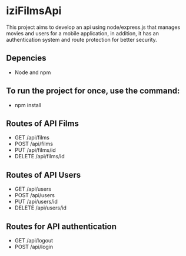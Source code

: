 # iziFilmsApi
This project aims to develop an api using node/express.js that manages movies and users for a mobile application, in addition, it has an authentication system and route protection for better security.

## Depencies
  - Node and npm

## To run the project for once, use the command:
  - npm install
  
## Routes of API Films
  - GET /api/films
  - POST /api/films
  - PUT /api/films/id
  - DELETE /api/films/id

## Routes of API Users
  - GET /api/users
  - POST /api/users
  - PUT /api/users/id
  - DELETE /api/users/id
  
## Routes for API authentication
  - GET /api/logout
  - POST /api/login
